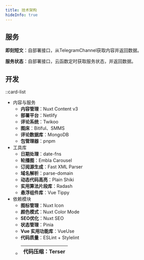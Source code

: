 ```yaml
---
title: 技术架构
hideInfo: true
---
```

## 服务

**即刻短文**：自部署接口，从TelegramChannel获取内容并返回数据。

**服务状态**：自部署接口，云函数定时获取服务状态，并返回数据。

## 开发

::card-list

- 内容与服务
  - **内容管理**：Nuxt Content v3
  - **部署平台**：Netlify
  - **评论系统**：Twikoo
  - **图床**：Bitiful、SMMS
  - **评论数据库**：MongoDB
  - **包管理器**：pnpm
- 工具库
  - **日期处理**：date-fns
  - **轮播图**：Embla Carousel
  - **订阅源生成**：Fast XML Parser
  - **域名解析**：parse-domain
  - **动态代码高亮**：Plain Shiki
  - **实用算法片段库**：Radash
  - **悬浮组件库**：Vue Tippy
- 依赖模块
  - **图标管理**：Nuxt Icon
  - **颜色模式**：Nuxt Color Mode
  - **SEO优化**：Nuxt SEO
  - **状态管理**：Pinia
  - **Vue 实用功能库**：VueUse
  - **代码质量**：ESLint + Stylelint
  - | **代码压缩**：Terser |
    | :------------------------: |
